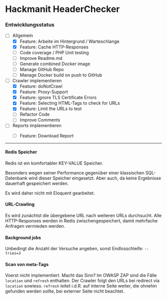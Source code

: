 # Hackmanit HeaderChecker

### Entwicklungsstatus

- [ ] Allgemein
    - [X] Feature: Arbeite im Hintergrund / Warteschlange
    - [X] Feature: Cache HTTP-Responses
    - [ ] Code coverage / PHP Unit testing
    - [ ] Improve Readme.md
    - [ ] Generate combined Docker image
    - [ ] Manage GitHub Repo
    - [ ] Manage Docker build on push to GitHub

- [ ] Crawler implementieren
    - [X] Feature: doNotCrawl
    - [X] Feature: Proxy-Support
    - [X] Feature: ignore TLS Certificate Errors
    - [X] Feature: Selecting HTML-Tags to check for URLs
    - [X] Feature: Limit the URLs to test
    - [ ] Refactor Code
    - [ ] Improve Comments
    
- [ ] Reports implementieren
    - [ ] Feature: Download Report


****************    


#### Redis Speicher
Redis ist ein komfortabler KEY-VALUE Speicher.

Besonders wegen seiner Performance gegenüber einer klassischen SQL-Datenbank wird dieser Speicher eingesetzt.
Aber auch, da keine Ergebnisse dauerhaft gespeichert werden.

Es wird daher nicht mit Eloquent gearbeitet.


#### URL-Crawling
Es wird zunächtst die übergebene URL nach weiteren URLs durchsucht.
Alle HTTP-Responses werden in Redis zwischengespeichert, damit mehrfache Anfragen vermieden werden.


#### Background jobs
Unbedingt die Anzahl der Versuche angeben, sonst Endlosschleife:
`--tries=3`


#### Scan von meta-Tags
Voerst nicht implementiert. Macht das Sinn? Im OWASP ZAP sind die Fälle `location` und `refresh` enthalten.
Der Crawler folgt den URLs bei redirect via `location` sowieso.
`refresh` leitet i.d.R. auf interne Seite weiter, die ohnehin gefunden werden sollte, bei externer Seite nicht beachtet.